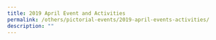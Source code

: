 ```yaml
---
title: 2019 April Event and Activities
permalink: /others/pictorial-events/2019-april-events-activities/
description: ""
---
```

